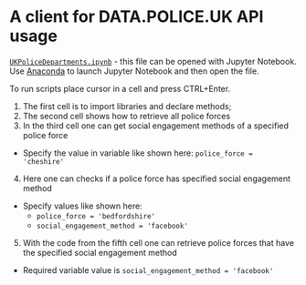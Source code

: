 # A client for DATA.POLICE.UK API usage

[`UKPoliceDepartments.ipynb`](UKPoliceDepartments.ipynb) - this file can be opened with Jupyter Notebook. Use [Anaconda](https://www.anaconda.com/products/individual) to launch Jupyter Notebook and then open the file.  

To run scripts place cursor in a cell and press CTRL+Enter.  

1. The first cell is to import libraries and declare methods;  
2. The second cell shows how to retrieve all police forces 
3. In the third cell one can get social engagement methods of a specified police force
  - Specify the value in variable like shown here: `police_force = 'cheshire'`
4. Here one can checks if a police force has specified social engagement method
  - Specify values like shown here:
    - `police_force = 'bedfordshire'`
    - `social_engagement_method = 'facebook'`
5. With the code from the fifth cell one can retrieve police forces that have the specified social engagement method
  - Required variable value is `social_engagement_method = 'facebook'`